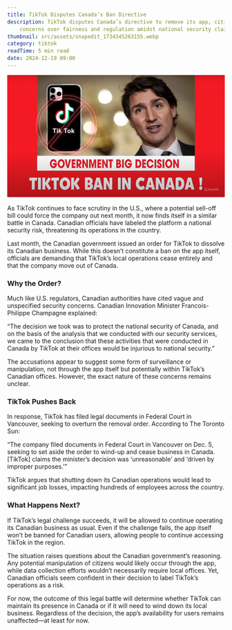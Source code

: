 ```yaml
---
title: TikTok Disputes Canada’s Ban Directive
description: TikTok disputes Canada’s directive to remove its app, citing
    concerns over fairness and regulation amidst national security claims.
thumbnail: src/assets/snapedit_1734345263155.webp
category: tiktok
readTime: 5 min read
date: 2024-12-19 09:00
---
```


![ad account rental](src/assets/snapedit_1734345263155.webp 'TikTok Disputes Canada’s Ban Directive')

As TikTok continues to face scrutiny in the U.S., where a potential sell-off bill could force the company out next month, it now finds itself in a similar battle in Canada. Canadian officials have labeled the platform a national security risk, threatening its operations in the country.

Last month, the Canadian government issued an order for TikTok to dissolve its Canadian business. While this doesn’t constitute a ban on the app itself, officials are demanding that TikTok’s local operations cease entirely and that the company move out of Canada.

### Why the Order?

Much like U.S. regulators, Canadian authorities have cited vague and unspecified security concerns. Canadian Innovation Minister Francois-Philippe Champagne explained:

“The decision we took was to protect the national security of Canada, and on the basis of the analysis that we conducted with our security services, we came to the conclusion that these activities that were conducted in Canada by TikTok at their offices would be injurious to national security.”

The accusations appear to suggest some form of surveillance or manipulation, not through the app itself but potentially within TikTok’s Canadian offices. However, the exact nature of these concerns remains unclear.

### TikTok Pushes Back

In response, TikTok has filed legal documents in Federal Court in Vancouver, seeking to overturn the removal order. According to The Toronto Sun:

“The company filed documents in Federal Court in Vancouver on Dec. 5, seeking to set aside the order to wind-up and cease business in Canada. \[TikTok] claims the minister’s decision was ‘unreasonable’ and ‘driven by improper purposes.’”

TikTok argues that shutting down its Canadian operations would lead to significant job losses, impacting hundreds of employees across the country.

### What Happens Next?

If TikTok’s legal challenge succeeds, it will be allowed to continue operating its Canadian business as usual. Even if the challenge fails, the app itself won’t be banned for Canadian users, allowing people to continue accessing TikTok in the region.

The situation raises questions about the Canadian government’s reasoning. Any potential manipulation of citizens would likely occur through the app, while data collection efforts wouldn’t necessarily require local offices. Yet, Canadian officials seem confident in their decision to label TikTok’s operations as a risk.

For now, the outcome of this legal battle will determine whether TikTok can maintain its presence in Canada or if it will need to wind down its local business. Regardless of the decision, the app’s availability for users remains unaffected—at least for now.
